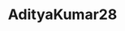 ---
title: AdityaKumar28
github: https://github.com/AdityaKumar28
mode: dark
transition: 3s
archetype:
- GIF
- Little Bit of Everything
---